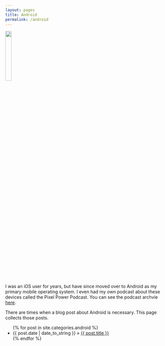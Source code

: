 ```yaml
---
layout: pages
title: Android
permalink: /android
---
```


<img class="category" src="/images/design/android.svg" width="20%" />

I was an iOS user for years, but have since moved over to Android as my primary mobile operating system. I even had my own podcast about these devices called the Pixel Power Podcast. You can see the podcast archvie [here](https://www.pixelpowerpodcast.com). 

There are times when a blog post about Android is necessary. This page collects those posts.

<ul id="blog-posts" class="posts">
{% for post in site.categories.android %}
    <li><span>{{ post.date | date_to_string }} &raquo; </span><a href="{{ post.url }}">{{ post.title }}</a></li>
{% endfor %}
</ul>
